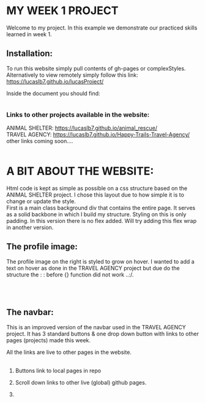 # MY WEEK 1 PROJECT

Welcome to my project. In this example we demonstrate our practiced skills learned in week 1.

## Installation:

To run this website simply pull contents of gh-pages or complexStyles.  Alternatively to view remotely simply follow this link:
 https://lucaslb7.github.io/lucasProject/

 Inside the document you should find:
```
```
### Links to other projects available in the website:
ANIMAL SHELTER: https://lucaslb7.github.io/animal_rescue/
<br>
TRAVEL AGENCY: https://lucaslb7.github.io/Happy-Trails-Travel-Agency/
other links coming soon....
```
```
# A BIT ABOUT THE WEBSITE:

Html code is kept as simple as possible on a css structure based on the ANIMAL SHELTER project.
I chose this layout due to how simple it is to change or update the style.
<br>
First is a main class background div that contains the entire page. It serves as a solid backbone in which I build my structure. Styling on this is only padding. In this version there is no flex added. Will try adding this flex wrap in another version.

## The profile image:

The profile image on the right is styled to grow on hover. I wanted to add a text on hover as done in the TRAVEL AGENCY project but due do the structure the : : before {} function did not work ..:/.

<br><br>

## The navbar:

This is an improved version of the navbar used in the TRAVEL AGENCY  project. It has 3 standard buttons & one drop down button with links to other pages (projects) made this week.

All the links are live to other pages in the website. <br><br>


1. Buttons link to local pages in repo
2. Scroll down links to other live (global) github pages.





1.
